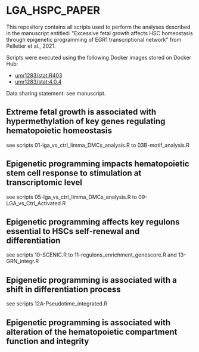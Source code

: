 # LGA_HSPC_PAPER
This repository contains all scripts used to perform the analyses described in the manuscript entitled: "Excessive fetal growth affects HSC homeostasis through epigenetic programming of EGR1 transcriptional network" from Pelletier et al., 2021.

Scripts were executed using the following Docker images stored on Docker Hub:

* [umr1283/stat:R403](https://hub.docker.com/layers/umr1283/stat/R403/images/sha256-2b0fb490ba31e186f8b8f53c8e11e79177b6b7eeb8e8267b8c90f5f4c4d6c4f1?context=repo)
* [umr1283/stat:4.0.4](https://hub.docker.com/layers/umr1283/stat/4.0.4/images/sha256-774404184836d1dafeada1b4635adb7fa20d8520d27c38751867d52c0c2c09bd?context=repo)

Data sharing statement: see manuscript.

## Extreme fetal growth is associated with hypermethylation of key genes regulating hematopoietic homeostasis 
see scripts 01-lga_vs_ctrl_limma_DMCs_analysis.R to 03B-motif_analysis.R

## Epigenetic programming impacts hematopoietic stem cell response to stimulation at transcriptomic level
see scripts 05-lga_vs_ctrl_limma_DMCs_analysis.R to 09-LGA_vs_Ctrl_Activated.R

## Epigenetic programming affects key regulons essential to HSCs self-renewal and differentiation
see scripts 10-SCENIC.R to 11-regulons_enrichment_genescore.R and 13-GRN_integr.R

## Epigenetic programming is associated with a shift in differentiation process
see scripts 12A-Pseudotime_integrated.R

## Epigenetic programming is associated with alteration of the hematopoietic compartment function and integrity

